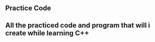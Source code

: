 <h2>Practice Code<h2>
  
  All the practiced code and program that will i create while learning C++
